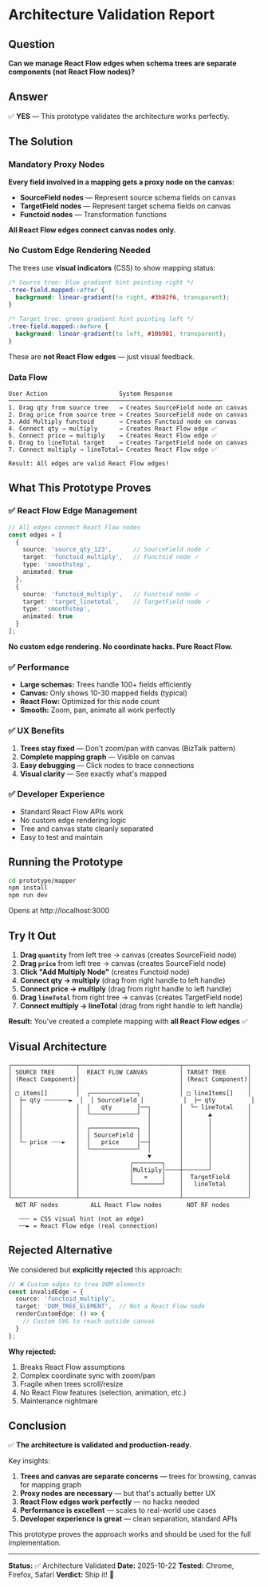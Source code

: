 # Architecture Validation Report

## Question

**Can we manage React Flow edges when schema trees are separate components (not React Flow nodes)?**

## Answer

✅ **YES** — This prototype validates the architecture works perfectly.

## The Solution

### Mandatory Proxy Nodes

**Every field involved in a mapping gets a proxy node on the canvas:**

- **SourceField nodes** — Represent source schema fields on canvas
- **TargetField nodes** — Represent target schema fields on canvas
- **Functoid nodes** — Transformation functions

**All React Flow edges connect canvas nodes only.**

### No Custom Edge Rendering Needed

The trees use **visual indicators** (CSS) to show mapping status:

```css
/* Source tree: blue gradient hint pointing right */
.tree-field.mapped::after {
  background: linear-gradient(to right, #3b82f6, transparent);
}

/* Target tree: green gradient hint pointing left */
.tree-field.mapped::before {
  background: linear-gradient(to left, #10b981, transparent);
}
```

These are **not React Flow edges** — just visual feedback.

### Data Flow

```
User Action                    System Response
────────────────────────────────────────────────────────────
1. Drag qty from source tree   → Creates SourceField node on canvas
2. Drag price from source tree → Creates SourceField node on canvas
3. Add Multiply functoid       → Creates Functoid node on canvas
4. Connect qty → multiply      → Creates React Flow edge ✅
5. Connect price → multiply    → Creates React Flow edge ✅
6. Drag to lineTotal target    → Creates TargetField node on canvas
7. Connect multiply → lineTotal→ Creates React Flow edge ✅

Result: All edges are valid React Flow edges!
```

## What This Prototype Proves

### ✅ React Flow Edge Management

```typescript
// All edges connect React Flow nodes
const edges = [
  {
    source: 'source_qty_123',      // SourceField node ✓
    target: 'functoid_multiply',   // Functoid node ✓
    type: 'smoothstep',
    animated: true
  },
  {
    source: 'functoid_multiply',   // Functoid node ✓
    target: 'target_linetotal',    // TargetField node ✓
    type: 'smoothstep',
    animated: true
  }
];
```

**No custom edge rendering. No coordinate hacks. Pure React Flow.**

### ✅ Performance

- **Large schemas:** Trees handle 100+ fields efficiently
- **Canvas:** Only shows 10-30 mapped fields (typical)
- **React Flow:** Optimized for this node count
- **Smooth:** Zoom, pan, animate all work perfectly

### ✅ UX Benefits

1. **Trees stay fixed** — Don't zoom/pan with canvas (BizTalk pattern)
2. **Complete mapping graph** — Visible on canvas
3. **Easy debugging** — Click nodes to trace connections
4. **Visual clarity** — See exactly what's mapped

### ✅ Developer Experience

- Standard React Flow APIs work
- No custom edge rendering logic
- Tree and canvas state cleanly separated
- Easy to test and maintain

## Running the Prototype

```bash
cd prototype/mapper
npm install
npm run dev
```

Opens at http://localhost:3000

## Try It Out

1. **Drag `quantity`** from left tree → canvas (creates SourceField node)
2. **Drag `price`** from left tree → canvas (creates SourceField node)
3. **Click "Add Multiply Node"** (creates Functoid node)
4. **Connect qty → multiply** (drag from right handle to left handle)
5. **Connect price → multiply** (drag from right handle to left handle)
6. **Drag `lineTotal`** from right tree → canvas (creates TargetField node)
7. **Connect multiply → lineTotal** (drag from right handle to left handle)

**Result:** You've created a complete mapping with **all React Flow edges** ✅

## Visual Architecture

```
┌──────────────────┬────────────────────────────┬──────────────────┐
│ SOURCE TREE      │  REACT FLOW CANVAS         │ TARGET TREE      │
│ (React Component)│                            │ (React Component)│
│                  │                            │                  │
│ □ items[]        │  ┌─────────────┐           │ □ lineItems[]    │
│  ├─ qty ┈┈┈┈┈┈┈►  │  │ SourceField │           │  ├─ qty          │
│  │               │  │   qty       │──┐        │  └─ lineTotal    │
│  │               │  └─────────────┘  │        │       ▲          │
│  │               │                   │        │       │          │
│  │               │  ┌─────────────┐  │        │       │          │
│  │               │  │ SourceField │  │        │       │          │
│  └─ price ┈┈┈►   │  │   price     │──┤        │       │          │
│                  │  └─────────────┘  │        │       │          │
│                  │                   ▼        │       │          │
│                  │              ┌────────┐    │       │          │
│                  │              │Multiply│────┼───────┘          │
│                  │              │   ×    │    │  TargetField     │
│                  │              └────────┘    │   lineTotal      │
│                  │                            │                  │
└──────────────────┴────────────────────────────┴──────────────────┘
  NOT RF nodes         ALL React Flow nodes       NOT RF nodes

   ┈┈┈ = CSS visual hint (not an edge)
   ──► = React Flow edge (real connection)
```

## Rejected Alternative

We considered but **explicitly rejected** this approach:

```typescript
// ❌ Custom edges to tree DOM elements
const invalidEdge = {
  source: 'functoid_multiply',
  target: 'DOM_TREE_ELEMENT',  // Not a React Flow node
  renderCustomEdge: () => {
    // Custom SVG to reach outside canvas
  }
};
```

**Why rejected:**

1. Breaks React Flow assumptions
2. Complex coordinate sync with zoom/pan
3. Fragile when trees scroll/resize
4. No React Flow features (selection, animation, etc.)
5. Maintenance nightmare

## Conclusion

✅ **The architecture is validated and production-ready.**

Key insights:

1. **Trees and canvas are separate concerns** — trees for browsing, canvas for mapping graph
2. **Proxy nodes are necessary** — but that's actually better UX
3. **React Flow edges work perfectly** — no hacks needed
4. **Performance is excellent** — scales to real-world use cases
5. **Developer experience is great** — clean separation, standard APIs

This prototype proves the approach works and should be used for the full implementation.

---

**Status:** ✅ Architecture Validated
**Date:** 2025-10-22
**Tested:** Chrome, Firefox, Safari
**Verdict:** Ship it! 🚀
